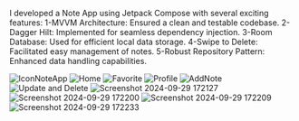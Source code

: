 I developed a Note App using Jetpack Compose with several exciting features:
1-MVVM Architecture: Ensured a clean and testable codebase.
2-Dagger Hilt: Implemented for seamless dependency injection.
3-Room Database: Used for efficient local data storage.
4-Swipe to Delete: Facilitated easy management of notes.
5-Robust Repository Pattern: Enhanced data handling capabilities.

![IconNoteApp](https://github.com/user-attachments/assets/f04a1f26-536a-485c-a856-68fe95635f91)
![Home](https://github.com/user-attachments/assets/d97cbf31-e417-4f11-b811-ec0cd0af6c22)
![Favorite](https://github.com/user-attachments/assets/473d0a19-ac9d-4838-b548-decbc3b7087d)
![Profile](https://github.com/user-attachments/assets/0df6b74b-b49f-447b-8291-aa2da31c7e73)
![AddNote](https://github.com/user-attachments/assets/0019c97b-9388-4712-9542-067622712181)
![Update and Delete](https://github.com/user-attachments/assets/1afd4a41-1800-4984-b650-26b23abce4d5)
![Screenshot 2024-09-29 172127](https://github.com/user-attachments/assets/99649ee0-ebdc-422e-91a5-ad57540ee8e6)
![Screenshot 2024-09-29 172200](https://github.com/user-attachments/assets/ac1f79f9-bb3d-4be0-bdd0-46776c68fd83)
![Screenshot 2024-09-29 172209](https://github.com/user-attachments/assets/be535ca2-8d41-42b1-84eb-581acf147234)
![Screenshot 2024-09-29 172233](https://github.com/user-attachments/assets/c53c1df8-844f-4036-a4b7-b2ead50e10da)
